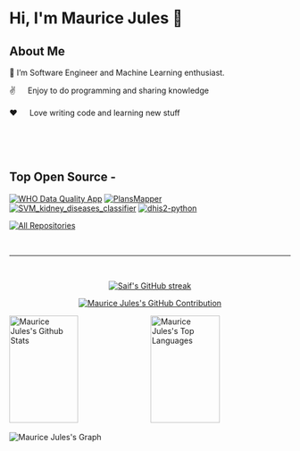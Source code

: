 # Hi, I'm Maurice Jules 👋

## About Me
🌱 I’m Software Engineer and Machine Learning enthusiast.
  
 ✌️ &emsp; Enjoy to do programming and sharing knowledge <br/><br/>
 ❤️ &emsp; Love writing code and learning new stuff<br/><br/>


</p>

<br/>
<br/>

## Top Open Source -
[![WHO Data Quality App](https://github-readme-stats.vercel.app/api/pin/?username=hisprwanda&repo=who-data-quality-annual-report&border_color=7F3FBF&bg_color=0D1117&title_color=C9D1D9&text_color=8B949E&icon_color=7F3FBF)](https://github.com/hisprwanda/who-data-quality-annual-report)
[![PlansMapper](https://github-readme-stats.vercel.app/api/pin/?username=mauricejulesm&repo=PlansMapper&border_color=7F3FBF&bg_color=0D1117&title_color=C9D1D9&text_color=8B949E&icon_color=7F3FBF)](https://github.com/mauricejulesm/PlansMapper)
[![SVM_kidney_diseases_classifier](https://github-readme-stats.vercel.app/api/pin/?username=mauricejulesm&repo=SVM_kidney_diseases_classifier&border_color=7F3FBF&bg_color=0D1117&title_color=C9D1D9&text_color=8B949E&icon_color=7F3FBF)](https://github.com/mauricejulesm/SVM_kidney_diseases_classifier)
[![dhis2-python](https://github-readme-stats.vercel.app/api/pin/?username=mauricejulesm&repo=dhis2-python&border_color=7F3FBF&bg_color=0D1117&title_color=C9D1D9&text_color=8B949E&icon_color=7F3FBF)](https://github.com/mauricejulesm/dhis2-python)

<p align="left">
  <a href="https://github.com/mauricejulesm?tab=repositories" target="_blank"><img alt="All Repositories" title="All Repositories" src="https://img.shields.io/badge/-All%20Repos-2962FF?style=for-the-badge&logo=koding&logoColor=white"/></a>
</p>

<br/>
<hr/>
<br/>

<p align="center">
  <a href="https://github.com/mauricejulesm">
    <img src="https://github-readme-streak-stats.herokuapp.com/?user=mauricejulesm&theme=radical&border=7F3FBF&background=0D1117" alt="Saif's GitHub streak"/>
  </a>
</p>

<p align="center">
  <a href="https://github.com/mauricejulesm">
    <img src="https://github-profile-summary-cards.vercel.app/api/cards/profile-details?username=mauricejulesm&theme=radical" alt="Maurice Jules's GitHub Contribution"/>
  </a>
</p>

<a> 
    <a href="https://github.com/mauricejulesm"><img alt="Maurice Jules's Github Stats" src="https://denvercoder1-github-readme-stats.vercel.app/api?username=mauricejulesm&show_icons=true&count_private=true&theme=react&border_color=7F3FBF&bg_color=0D1117&title_color=F85D7F&icon_color=F8D866" height="192px" width="49.5%"/></a>
  <a href="https://github.com/mauricejulesm"><img alt="Maurice Jules's Top Languages" src="https://denvercoder1-github-readme-stats.vercel.app/api/top-langs/?username=mauricejulesm&langs_count=8&layout=compact&theme=react&border_color=7F3FBF&bg_color=0D1117&title_color=F85D7F&icon_color=F8D866" height="192px" width="49.5%"/></a>
  <br/>
</a>


![Maurice Jules's Graph](https://github-readme-activity-graph.vercel.app/graph?username=mauricejulesm&custom_title=Maurice's%20GitHub%20Activity%20Graph&bg_color=0D1117&color=7F3FBF&line=7F3FBF&point=7F3FBF&area_color=FFFFFF&title_color=FFFFFF&area=true)
